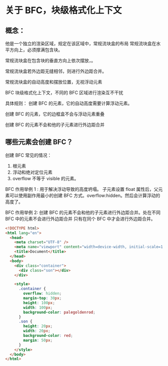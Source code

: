 # 关于 BFC，块级格式化上下文

## 概念：

他是一个独立的渲染区域，规定在该区域中，常规流块盒的布局
常规流块盒在水平方向上，必须撑满包含块。

常规流块盒在包含块的垂直方向上依次摆放，。

常规流块盒若外边距无缝相邻，则进行外边距合并。

常规流块盒的自动高度和摆放位置，无视浮动元素

BFC 块级格式化上下文，不同的 BFC 区域进行渲染互不干扰

具体规则：
创建 BFC 的元素，它的自动高度需要计算浮动元素。

创建 BFC 的元素，它的边框盒不会与浮动元素重叠

创建 BFC 的元素不会和他的子元素进行外边距合并

## 哪些元素会创建 BFC？

创建 BFC 常见的情况：

1. 根元素
2. 浮动和绝对定位元素
3. overflow 不等于 visible 的元素。

BFC 作用举例 1 : 用于解决浮动导致的高度坍塌。
子元素设置 float 属性后，父元素可以使用副作用最小的创建 BFC 方式。overflow:hidden。然后会计算浮动的高度了。

BFC 作用举例 2: 创建 BFC 的元素不会和他的子元素进行外边距合并。处在不同 BFC 中的元素不会进行外边距合并
只有在同个 BFC 中才会进行外边距合并。

```html
<!DOCTYPE html>
<html lang="en">
  <head>
    <meta charset="UTF-8" />
    <meta name="viewport" content="width=device-width, initial-scale=1.0" />
    <title>Document</title>
  </head>
  <body>
    <div class="container">
      <div class="son"></div>
    </div>

    <style>
      .container {
        overflow: hidden;
        margin-top: 30px;
        height: 100px;
        width: 100px;
        background-color: palegoldenrod;
      }
      .son {
        height: 20px;
        width: 20px;
        background-color: red;
        margin: 50px;
      }
    </style>
  </body>
</html>
```
